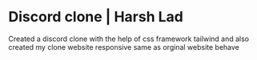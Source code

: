 # Discord clone | Harsh Lad
 Created a discord clone with the help of css framework tailwind and also created my clone website responsive same as orginal website behave
